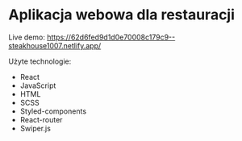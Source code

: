 # Aplikacja webowa dla restauracji
Live demo: https://62d6fed9d1d0e70008c179c9--steakhouse1007.netlify.app/

Użyte technologie:
- React
- JavaScript
- HTML
- SCSS
- Styled-components
- React-router
- Swiper.js
